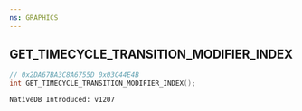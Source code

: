 ```yaml
---
ns: GRAPHICS
---
```

## GET_TIMECYCLE_TRANSITION_MODIFIER_INDEX

```c
// 0x2DA67BA3C8A6755D 0x03C44E4B
int GET_TIMECYCLE_TRANSITION_MODIFIER_INDEX();
```

```
NativeDB Introduced: v1207
```

